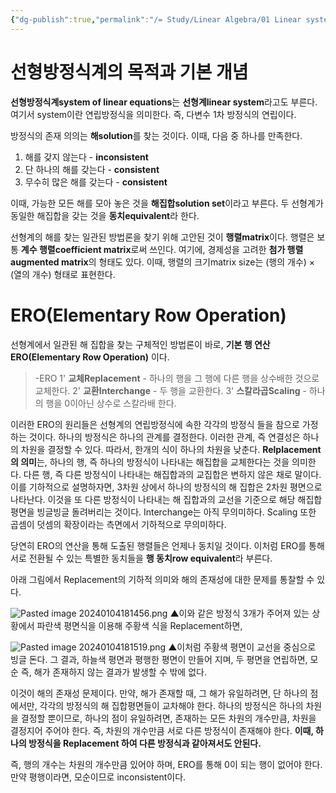 ```yaml
---
{"dg-publish":true,"permalink":"/= Study/Linear Algebra/01 Linear system and ERO/","created":"2024-01-11T01:46:14.000+09:00","updated":"2025-01-14T15:33:45.000+09:00"}
---
```


# 선형방정식계의 목적과 기본 개념

**선형방정식계system of linear equations**는 **선형계linear system**라고도 부른다.
여기서 system이란 연립방정식을 의미한다. 즉, 다변수 1차 방정식의 연립이다.

방정식의 존재 의의는 **해solution**를 찾는 것이다. 이때, 다음 중 하나를 만족한다.
1. 해를 갖지 않는다 - **inconsistent**
2. 단 하나의 해를 갖는다 - **consistent**
3. 무수히 많은 해를 갖는다 - **consistent**

이때, 가능한 모든 해를 모아 놓은 것을 **해집합solution set**이라고 부른다.
두 선형계가 동일한 해집합을 갖는 것을 **동치equivalent**라 한다.

선형계의 해를 찾는 일관된 방법론을 찾기 위해 고안된 것이 **행렬matrix**이다. 행렬은 보통 **계수 행렬coefficient matrix**로써 쓰인다. 여기에, 경제성을 고려한 **첨가 행렬augmented matrix**의 형태도 있다. 이때, 행렬의 크기matrix size는 (행의 개수) × (열의 개수) 형태로 표현한다.

# ERO(Elementary Row Operation)

선형계에서 일관된 해 집합을 찾는 구체적인 방법론이 바로, **기본 행 연산ERO(Elementary Row Operation)** 이다.

> -ERO
> 1' **교체Replacement** - 하나의 행을 그 행에 다른 행을 상수배한 것으로 교체한다.
> 2' **교환Interchange** - 두 행을 교환한다.
> 3' **스칼라곱Scaling** - 하나의 행을 0이아닌 상수로 스칼라배 한다.

이러한 ERO의 원리들은 선형계의 연립방정식에 속한 각각의 방정식 들을 참으로 가정하는 것이다. 하나의 방정식은 하나의 관계를 결정한다. 이러한 관계, 즉 연결성은 하나의 차원을 결정할 수 있다. 따라서, 한개의 식이 하나의 차원을 낮춘다.
**Relplacement의 의미**는, 하나의 행, 즉 하나의 방정식이 나타내는 해집합을 교체한다는 것을 의미한다. 다른 행, 즉 다른 방정식이 나타내는 해집합과의 교집합은 변하지 않은 채로 말이다. 이를 기하적으로 설명하자면, 3차원 상에서 하나의 방정식의 해 집합은 2차원 평면으로 나타난다. 이것을 또 다른 방정식이 나타내는 해 집합과의 교선을 기준으로 해당 해집합 평면을 빙글빙글 돌려버리는 것이다.
Interchange는 아직 무의미하다.
Scaling 또한 곱셈이 덧셈의 확장이라는 측면에서 기하적으로 무의미하다.

당연히 ERO의 연산을 통해 도출된 행렬들은 언제나 동치일 것이다. 이처럼 ERO를 통해 서로 전환될 수 있는 특별한 동치들을 **행 동치row equivalent**라 부른다.

아래 그림에서 Replacement의 기하적 의미와 해의 존재성에 대한 문제를 통찰할 수 있다.

![Pasted image 20240104181456.png](/img/user/z-Attached%20Files/Pasted%20image%2020240104181456.png)
▲이와 같은 방정식 3개가 주어져 있는 상황에서 파란색 평면식을 이용해 주황색 식을 Replacement하면,

![Pasted image 20240104181519.png](/img/user/z-Attached%20Files/Pasted%20image%2020240104181519.png)
▲이처럼 주황색 평면이 교선을 중심으로 빙글 돈다. 그 결과, 하늘색 평면과 평행한 평면이 만들어 지며, 두 평면을 연립하면, 모순 즉, 해가 존재하지 않는 결과가 발생할 수 밖에 없다.

이것이 해의 존재성 문제이다.
만약, 해가 존재할 때, 그 해가 유일하려면, 단 하나의 점에서만, 각각의 방정식의 해 집합평면들이 교차해야 한다. 하나의 방정식은 하나의 차원을 결정할 뿐이므로, 하나의 점이 유일하려면, 존재하는 모든 차원의 개수만큼, 차원을 결정지어 주어야 한다. 즉, 차원의 개수만큼 서로 다른 방정식이 존재해야 한다. **이때, 하나의 방정식을 Replacement 하여 다른 방정식과 같아져서도 안된다.**

즉, 행의 개수는 차원의 개수만큼 있어야 하며, ERO를 통해 0이 되는 행이 없어야 한다. 만약 평행이라면, 모순이므로 inconsistent이다.
